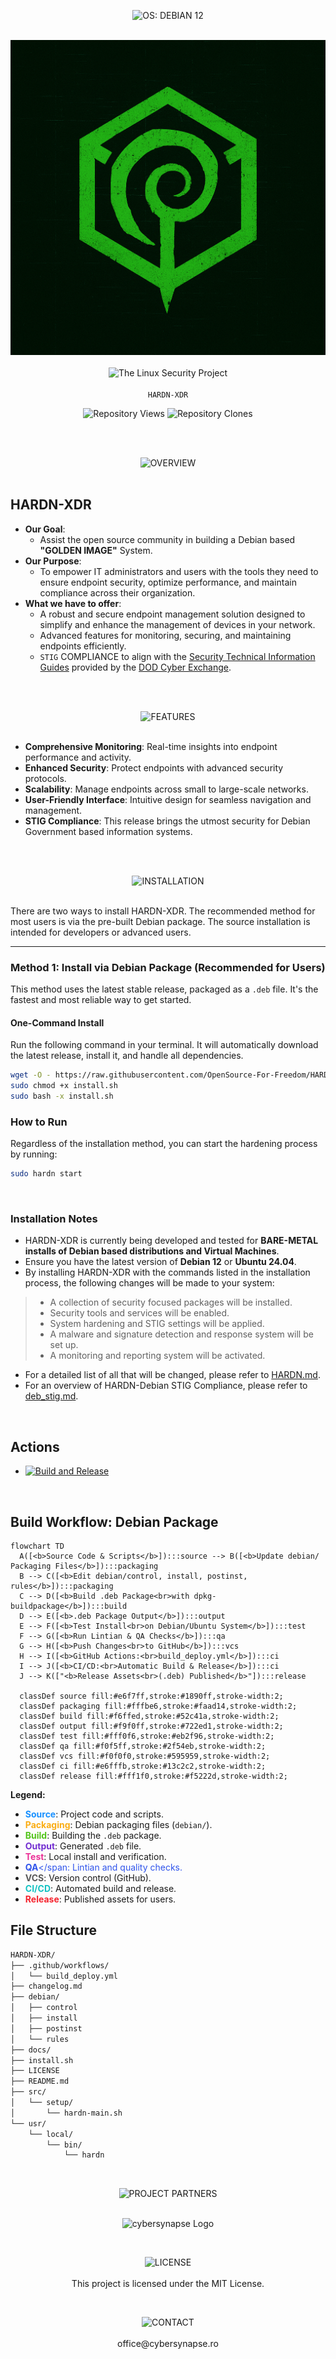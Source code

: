 <p align="center">
  <img src="https://img.shields.io/badge/OS: Debian Systems-red?style=for-the-badge&labelColor=grey" alt="OS: DEBIAN 12"><br><br>
</p>

<p align="center">
  <img src="https://github.com/OpenSource-For-Freedom/HARDN-XDR/blob/main/docs/assets/HARDN%20(1).png" /><br><br>
  <img src="https://img.shields.io/badge/The_Linux_Security_Project-red?style=for-the-badge&labelColor=black" alt="The Linux Security Project"><br><br>
  <code>HARDN-XDR</code>
</p>


<p align="center">
  <img src="https://img.shields.io/endpoint?label=Views&url=https://opensource-for-freedom.github.io/HARDN-XDR/traffic-views.json" alt="Repository Views" />
  <img src="https://img.shields.io/endpoint?label=Clones&url=https://opensource-for-freedom.github.io/HARDN-XDR/traffic-clones.json" alt="Repository Clones" />
</p>


<br>
<br>
<p align="center">
  <img src="https://img.shields.io/badge/OVERVIEW-white?style=for-the-badge&labelColor=black" alt="OVERVIEW"><br><br>
</p>


## HARDN-XDR
- **Our Goal**:
  - Assist the open source community in building a Debian based **"GOLDEN IMAGE"** System.
- **Our Purpose**:
  - To empower IT administrators and users with the tools they need to ensure endpoint security, optimize performance, and maintain compliance across their organization.
- **What we have to offer**:
  - A robust and secure endpoint management solution designed to simplify and enhance the management of devices in your network.
  - Advanced features for monitoring, securing, and maintaining endpoints efficiently.
  - `STIG` COMPLIANCE to align with the [Security Technical Information Guides](https://public.cyber.mil/stigs/) provided by the [DOD Cyber Exchange](https://public.cyber.mil/).


<br>
<br>
<p align="center">
  <img src="https://img.shields.io/badge/FEATURES-white?style=for-the-badge&labelColor=black" alt="FEATURES"><br><br>
</p>

- **Comprehensive Monitoring**: Real-time insights into endpoint performance and activity.
- **Enhanced Security**: Protect endpoints with advanced security protocols.
- **Scalability**: Manage endpoints across small to large-scale networks.
- **User-Friendly Interface**: Intuitive design for seamless navigation and management.
- **STIG Compliance**: This release brings the utmost security for Debian Government based information systems.


<br>
<br>
<p align="center">
  <img src="https://img.shields.io/badge/INSTALLATION-white?style=for-the-badge&labelColor=black" alt="INSTALLATION"><br><br>
</p>

There are two ways to install HARDN-XDR. The recommended method for most users is via the pre-built Debian package. The source installation is intended for developers or advanced users.

---

### Method 1: Install via Debian Package (Recommended for Users)

This method uses the latest stable release, packaged as a `.deb` file. It's the fastest and most reliable way to get started.

#### One-Command Install

Run the following command in your terminal. It will automatically download the latest release, install it, and handle all dependencies.

```bash
wget -O - https://raw.githubusercontent.com/OpenSource-For-Freedom/HARDN-XDR/deb-package/install.sh
sudo chmod +x install.sh
sudo bash -x install.sh
```

### How to Run

Regardless of the installation method, you can start the hardening process by running:

```bash
sudo hardn start
```

<br>

### Installation Notes
- HARDN-XDR is currently being developed and tested for **BARE-METAL installs of Debian based distributions and Virtual Machines**.
- Ensure you have the latest version of **Debian 12** or **Ubuntu 24.04**.
- By installing HARDN-XDR with the commands listed in the installation process, the following changes will be made to your system:
> - A collection of security focused packages will be installed.
> - Security tools and services will be enabled.
> - System hardening and STIG settings will be applied.
> - A malware and signature detection and response system will be set up.
> - A monitoring and reporting system will be activated.
- For a detailed list of all that will be changed, please refer to [HARDN.md](docs/HARDN.md).
- For an overview of HARDN-Debian STIG Compliance, please refer to [deb_stig.md](docs/deb_stig.md).



<br>


## Actions
- [![Build and Release](https://github.com/OpenSource-For-Freedom/HARDN-XDR/actions/workflows/build_deploy.yml/badge.svg)](https://github.com/OpenSource-For-Freedom/HARDN-XDR/actions/workflows/build_deploy.yml)
<br>

## Build Workflow: Debian Package

```mermaid
flowchart TD
  A([<b>Source Code & Scripts</b>]):::source --> B([<b>Update debian/ Packaging Files</b>]):::packaging
  B --> C([<b>Edit debian/control, install, postinst, rules</b>]):::packaging
  C --> D([<b>Build .deb Package<br>with dpkg-buildpackage</b>]):::build
  D --> E([<b>.deb Package Output</b>]):::output
  E --> F([<b>Test Install<br>on Debian/Ubuntu System</b>]):::test
  F --> G([<b>Run Lintian & QA Checks</b>]):::qa
  G --> H([<b>Push Changes<br>to GitHub</b>]):::vcs
  H --> I([<b>GitHub Actions:<br>build_deploy.yml</b>]):::ci
  I --> J([<b>CI/CD:<br>Automatic Build & Release</b>]):::ci
  J --> K(["<b>Release Assets<br>(.deb) Published</b>"]):::release

  classDef source fill:#e6f7ff,stroke:#1890ff,stroke-width:2;
  classDef packaging fill:#fffbe6,stroke:#faad14,stroke-width:2;
  classDef build fill:#f6ffed,stroke:#52c41a,stroke-width:2;
  classDef output fill:#f9f0ff,stroke:#722ed1,stroke-width:2;
  classDef test fill:#fff0f6,stroke:#eb2f96,stroke-width:2;
  classDef qa fill:#f0f5ff,stroke:#2f54eb,stroke-width:2;
  classDef vcs fill:#f0f0f0,stroke:#595959,stroke-width:2;
  classDef ci fill:#e6fffb,stroke:#13c2c2,stroke-width:2;
  classDef release fill:#fff1f0,stroke:#f5222d,stroke-width:2;
```

**Legend:**
- <span style="color:#1890ff"><b>Source</b></span>: Project code and scripts.
- <span style="color:#faad14"><b>Packaging</b></span>: Debian packaging files (`debian/`).
- <span style="color:#52c41a"><b>Build</b></span>: Building the `.deb` package.
- <span style="color:#722ed1"><b>Output</b></span>: Generated `.deb` file.
- <span style="color:#eb2f96"><b>Test</b></span>: Local install and verification.
- <span style="color:#2f54eb"><b>QA</b></span: Lintian and quality checks.
- <span style="color:#595959"><b>VCS</b></span>: Version control (GitHub).
- <span style="color:#13c2c2"><b>CI/CD</b></span>: Automated build and release.
- <span style="color:#f5222d"><b>Release</b></span>: Published assets for users.



## File Structure


```bash
HARDN-XDR/
├── .github/workflows/
│   └── build_deploy.yml
├── changelog.md
├── debian/
│   ├── control
│   ├── install
│   ├── postinst
│   └── rules
├── docs/
├── install.sh
├── LICENSE
├── README.md
├── src/
│   └── setup/
│       └── hardn-main.sh
└── usr/
    └── local/
        └── bin/
            └── hardn
```



<br>

<p align="center">
  <img src="https://img.shields.io/badge/PROJECT PARTNERS-white?style=for-the-badge&labelColor=black" alt="PROJECT PARTNERS"><br><br>
</p>


<p align="center">
  <img src="docs/assets/cybersynapse.png" alt="cybersynapse Logo" />
</p>

<br>

<p align="center">
  <img src="https://img.shields.io/badge/LICENSE-white?style=for-the-badge&labelColor=black" alt="LICENSE"><br><br>
This project is licensed under the MIT License.

</p>

<br>

<p align="center">
  <img src="https://img.shields.io/badge/CONTACT-white?style=for-the-badge&labelColor=black" alt="CONTACT"><br><br>
office@cybersynapse.ro
</p>



